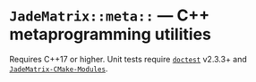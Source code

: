 # `JadeMatrix::meta::` — C++ metaprogramming utilities

Requires C++17 or higher.  Unit tests require [`doctest`](https://github.com/onqtam/doctest) v2.3.3+ and [`JadeMatrix-CMake-Modules`](https://github.com/JadeMatrix/JadeMatrix-CMake-Modules).
